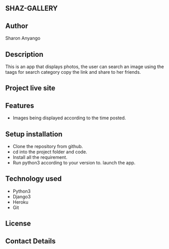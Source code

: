 ## SHAZ-GALLERY

## Author
Sharon Anyango

## Description
This is an app that displays photos, the user can search an image using the taags for search category copy the link and share to her friends.

## Project live site

## Features
* Images being displayed according to the time posted.

## Setup installation
* Clone the repository from github.
* cd into the project folder and code.
* Install all the requirement.
* Run python3 according to your version to. launch the app.

## Technology used
* Python3
* Django3
* Heroku
* Git

## License
## Contact Details